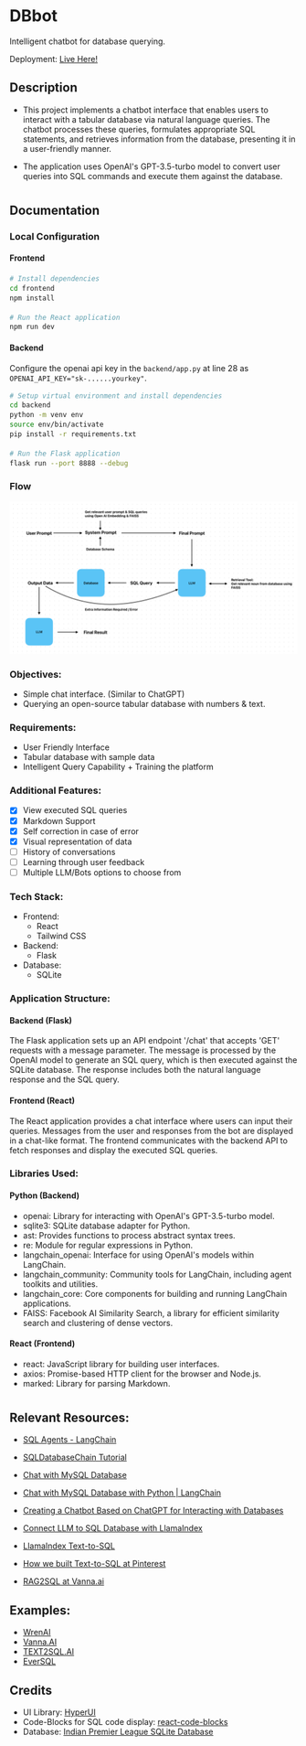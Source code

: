 # DBbot

Intelligent chatbot for database querying.

Deployment: [Live Here!](https://db-bot.vercel.app)

## Description
- This project implements a chatbot interface that enables users to interact with a tabular database via natural language queries. The chatbot processes these queries, formulates appropriate SQL statements, and retrieves information from the database, presenting it in a user-friendly manner.

- The application uses OpenAI's GPT-3.5-turbo model to convert user queries into SQL commands and execute them against the database.

#

## Documentation

### Local Configuration

#### Frontend
```bash
# Install dependencies
cd frontend
npm install

# Run the React application
npm run dev
```

#### Backend

Configure the openai api key in the ```backend/app.py``` at line 28 as ```OPENAI_API_KEY="sk-......yourkey"```.

```bash
# Setup virtual environment and install dependencies
cd backend
python -m venv env
source env/bin/activate
pip install -r requirements.txt

# Run the Flask application
flask run --port 8888 --debug
```

### Flow

![Flow](./flow.png "flow")

### Objectives:
- Simple chat interface. (Similar to ChatGPT)
- Querying an open-source tabular database with numbers & text.

### Requirements:
- User Friendly Interface
- Tabular database with sample data
- Intelligent Query Capability + Training the platform

### Additional Features:
- [x] View executed SQL queries
- [x] Markdown Support
- [x] Self correction in case of error
- [x] Visual representation of data
- [ ] History of conversations
- [ ] Learning through user feedback
- [ ] Multiple LLM/Bots options to choose from

### Tech Stack:
- Frontend:
    - React
    - Tailwind CSS
- Backend:
    - Flask
- Database:
    - SQLite

### Application Structure:
#### Backend (Flask)
The Flask application sets up an API endpoint '/chat' that accepts 'GET' requests with a message parameter. The message is processed by the OpenAI model to generate an SQL query, which is then executed against the SQLite database. The response includes both the natural language response and the SQL query.

#### Frontend (React)
The React application provides a chat interface where users can input their queries. Messages from the user and responses from the bot are displayed in a chat-like format. The frontend communicates with the backend API to fetch responses and display the executed SQL queries.

### Libraries Used:
#### Python (Backend)
- openai: Library for interacting with OpenAI's GPT-3.5-turbo model.
- sqlite3: SQLite database adapter for Python.
- ast: Provides functions to process abstract syntax trees.
- re: Module for regular expressions in Python.
- langchain_openai: Interface for using OpenAI's models within LangChain.
- langchain_community: Community tools for LangChain, including agent toolkits and utilities.
- langchain_core: Core components for building and running LangChain applications.
- FAISS: Facebook AI Similarity Search, a library for efficient similarity search and clustering of dense vectors.

#### React (Frontend)
- react: JavaScript library for building user interfaces.
- axios: Promise-based HTTP client for the browser and Node.js.
- marked: Library for parsing Markdown.

#

## Relevant Resources:
- [SQL Agents - LangChain](https://python.langchain.com/v0.1/docs/use_cases/sql/agents/)

- [SQLDatabaseChain Tutorial](https://github.com/bhattbhavesh91/langchain-crashcourse/blob/main/sql-agent-notebook.ipynb)

- [Chat with MySQL Database](https://youtu.be/YqqRkuizNN4?si=6dNIEt4oitMyUqGs)

- [Chat with MySQL Database with Python | LangChain](https://youtu.be/9ccl1_Wu24Q?si=WhOcMZIyIpMH6K5g)

- [Creating a Chatbot Based on ChatGPT for Interacting with Databases](https://www.clearpeaks.com/creating-a-chatbot-based-on-chatgpt-for-interacting-with-databases/)

- [Connect LLM to SQL Database with LlamaIndex](https://www.restack.io/docs/llamaindex-knowledge-connect-llm-to-sql-database-llamaindex#clvn95w410eznhjp2nj57343t)

- [LlamaIndex Text-to-SQL](https://colab.research.google.com/github/jerryjliu/llama_index/blob/main/docs/docs/examples/index_structs/struct_indices/SQLIndexDemo.ipynb#scrollTo=1c09089a-6bcd-48db-8120-a84c8da3f82e)

- [How we built Text-to-SQL at Pinterest](https://medium.com/pinterest-engineering/how-we-built-text-to-sql-at-pinterest-30bad30dabff)

- [RAG2SQL at Vanna.ai ](https://angelina-yang.medium.com/no-more-text2sql-its-now-rag2sql-760742c78b80)

## Examples:
- [WrenAI](https://www.getwren.ai/)
- [Vanna.AI](https://vanna.ai/)
- [TEXT2SQL.AI](https://www.text2sql.ai/)
- [EverSQL](https://www.eversql.com/text-to-sql/)

## Credits
- UI Library: [HyperUI](https://www.hyperui.dev/)
- Code-Blocks for SQL code display: [react-code-blocks](https://github.com/rajinwonderland/react-code-blocks)
- Database: [Indian Premier League SQLite Database](https://www.kaggle.com/datasets/harsha547/ipldatabase)